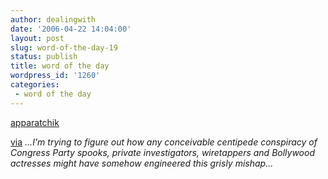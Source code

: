 ```yaml
---
author: dealingwith
date: '2006-04-22 14:04:00'
layout: post
slug: word-of-the-day-19
status: publish
title: word of the day
wordpress_id: '1260'
categories:
 - word of the day
---
```


[apparatchik][1]

[via][2] _...I'm trying to figure out how any conceivable centipede conspiracy
of Congress Party spooks, private investigators, wiretappers and Bollywood
actresses might have somehow engineered this grisly mishap..._

   [1]: http://en.wikipedia.org/wiki/Apparatchik

   [2]: http://wiredblogs.tripod.com/sterling/index.blog?entry_id=1463987

